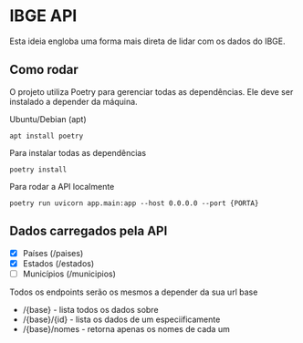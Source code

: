 # IBGE API 

Esta ideia engloba uma forma mais direta de lidar com os dados do IBGE.

## Como rodar

O projeto utiliza Poetry para gerenciar todas as dependências. Ele deve ser instalado a depender da máquina.

Ubuntu/Debian (apt)

```Shell
apt install poetry
```

Para instalar todas as dependências

```Shell
poetry install
```

Para rodar a API localmente
```Shell
poetry run uvicorn app.main:app --host 0.0.0.0 --port {PORTA}
```

## Dados carregados pela API

- [X] Países (/paises)
- [X] Estados (/estados)
- [ ] Municípios (/municipios)

Todos os endpoints serão os mesmos a depender da sua url base

* /{base} - lista todos os dados sobre
* /{base}/{id} - lista os dados de um especiificamente
* /{base}/nomes - retorna apenas os nomes de cada um